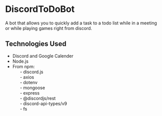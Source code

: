 # DiscordToDoBot
A bot that allows you to quickly add a task to a todo list while in a meeting or while playing games right from discord. 

## Technologies Used

- Discord and Google Calender
- Node.js
- From npm:
<br />&nbsp;&nbsp;&nbsp;&nbsp;&nbsp;&nbsp;- discord.js
<br />&nbsp;&nbsp;&nbsp;&nbsp;&nbsp;&nbsp;- axios
<br />&nbsp;&nbsp;&nbsp;&nbsp;&nbsp;&nbsp;- dotenv
<br />&nbsp;&nbsp;&nbsp;&nbsp;&nbsp;&nbsp;- mongoose
<br />&nbsp;&nbsp;&nbsp;&nbsp;&nbsp;&nbsp;- express
<br />&nbsp;&nbsp;&nbsp;&nbsp;&nbsp;&nbsp;- @discordjs/rest
<br />&nbsp;&nbsp;&nbsp;&nbsp;&nbsp;&nbsp;- discord-api-types/v9
<br />&nbsp;&nbsp;&nbsp;&nbsp;&nbsp;&nbsp;- fs
    

